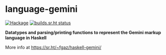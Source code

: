 # language-gemini

[![Hackage](https://img.shields.io/hackage/v/language-gemini.svg)](https://hackage.haskell.org/package/language-gemini)
[![builds.sr.ht status](https://builds.sr.ht/~fgaz/language-gemini.svg)](https://builds.sr.ht/~fgaz/language-gemini?)

**Datatypes and parsing/printing functions to represent the Gemini markup language in Haskell**

More info at https://sr.ht/~fgaz/haskell-gemini/

